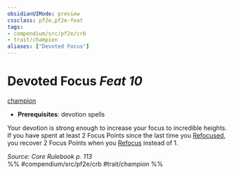 ```yaml
---
obsidianUIMode: preview
cssclass: pf2e,pf2e-feat
tags:
- compendium/src/pf2e/crb
- trait/champion
aliases: ["Devoted Focus"]
---
```

# Devoted Focus  *Feat 10*  
[champion](rules/traits/champion.md "Champion Class Trait")  

- **Prerequisites**: devotion spells

Your devotion is strong enough to increase your focus to incredible heights. If you have spent at least 2 Focus Points since the last time you [Refocused](rules/actions/refocus.md), you recover 2 Focus Points when you [Refocus](rules/actions/refocus.md) instead of 1.

*Source: Core Rulebook p. 113*  
%% #compendium/src/pf2e/crb #trait/champion %%